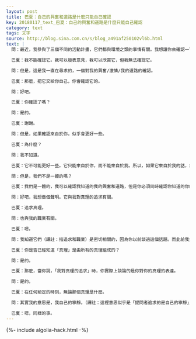 ```yaml
---
layout: post
title: 巴夏：自己的興奮和道路是什麼只能自己確認
key: 20180117_text_巴夏：自己的興奮和道路是什麼只能自己確認
category: text
tags: 文字
source: http://blog.sina.com.cn/s/blog_a491af250102vl6b.html
text: |
  問：最近，我參與了三個不同的活動計畫，它們都與環境之類的事情有關。我想讓你來確認一下我的興奮和我的道路所在。

  巴夏：我不能確認它。我可以發表意見，我可以欣賞它，但我無法確認它。

  問：但是，這是我一直在尋求的，一個對我的興奮/激情/我的道路的確認。

  巴夏：那麼，把它交給你自己，你會確認它的。

  問：好吧。

  巴夏：你確認了嗎？

  問：是的。

  巴夏：謝謝。

  問：但是，如果確認來自於你，似乎會更好一些。

  巴夏：為什麼？

  問：我不知道。

  巴夏：它不可能更好一些。它只能來自於你，而不能來自於我。所以，如果它來自於我的話，怎麼會更好一些呢？

  問：但是，我們不是一體的嗎？

  巴夏：我們是一體的，我可以確認我知道的我的興奮和道路，但是你必須同時確認你知道的你的興奮和道路。

  問：好吧，我想做個聲明。它與我對真理的追求有關。

  巴夏：追求真理。

  問：也與我的職業有關。

  巴夏：嗯。

  問：我知道它們（譯註：指追求和職業）是密切相關的，因為你以前談過這個話題。而此前我並不知道。

  巴夏：你是否已經知道「真理」是由所有的真理組成的？

  問：是的。

  巴夏：那麼，當你說，「我對真理的追求」時，你實際上談論的是你對你的真理的表達。

  問：是的。

  巴夏：在任何給定的時刻，無論那個真理是什麼。

  問：其實我的意思是，我自己的寧靜。（譯註：這裡意思似乎是「提問者追求的是自己的寧靜」，提問者的興奮是寧靜的生活）

  巴夏：嗯，同樣的事。
---
```


{%- include algolia-hack.html -%}

